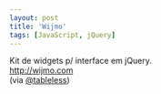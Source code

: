 ```yaml
---
layout: post
title: 'Wijmo'
tags: [JavaScript, jQuery]
---
```


Kit de widgets p/ interface em jQuery.<br>
<http://wijmo.com><br>
(via [@tableless](https://twitter.com/tableless/status/101331964161818620))
